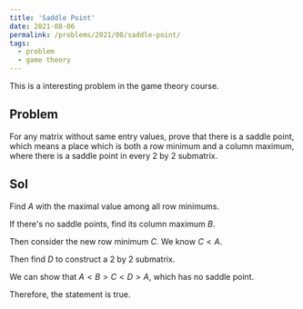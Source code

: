 ```yaml
---
title: 'Saddle Point'
date: 2021-08-06
permalink: /problems/2021/08/saddle-point/
tags:
  - problem
  - game theory
---
```


This is a interesting problem in the game theory course.

## Problem

For any matrix without same entry values, prove that there is a saddle point, which means a place which is both a row minimum and a column maximum, where there is a saddle point in every $2$ by $2$ submatrix.

## Sol

Find $A$ with the maximal value among all row minimums.

If there's no saddle points, find its column maximum $B$.

Then consider the new row minimum $C$. We know $C<A$.

Then find $D$ to construct a $2$ by $2$ submatrix.

We can show that $A < B > C < D > A$, which has no saddle point.

Therefore, the statement is true.